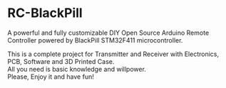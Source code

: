 # RC-BlackPill
A powerful and fully customizable DIY Open Source Arduino Remote Controller powered by BlackPill STM32F411 microcontroller.

This is a complete project for Transmitter and Receiver with Electronics, PCB, Software and 3D Printed Case.<br>
All you need is basic knowledge and willpower.<br>
Please, Enjoy it and have fun!<br>
